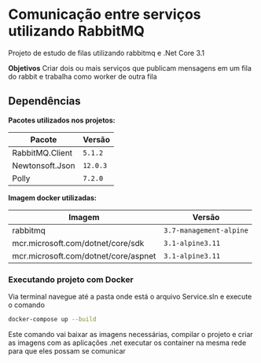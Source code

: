 # Comunicação entre serviços utilizando RabbitMQ

Projeto de estudo de filas utilizando rabbitmq e .Net Core 3.1

**Objetivos**
Criar dois ou mais serviços que publicam mensagens em um fila do rabbit e trabalha como worker de outra fila

## Dependências

**Pacotes utilizados nos projetos:**

|Pacote          |Versão                          |
|----------------|-------------------------------|
|RabbitMQ.Client |`5.1.2`|
|Newtonsoft.Json |`12.0.3`|
|Polly			 |`7.2.0`|

**Imagem docker utilizadas:**

|Imagem          |Versão                          |
|----------------|-------------------------------|
|rabbitmq |`3.7-management-alpine`|
|mcr.microsoft.com/dotnet/core/sdk |`3.1-alpine3.11` |
|mcr.microsoft.com/dotnet/core/aspnet|`3.1-alpine3.11`|


### Executando projeto com Docker

Via terminal navegue até a pasta onde está o arquivo Service.sln e execute o comando
```bash
docker-compose up --build
```
Este comando vai baixar as imagens necessárias, compilar o projeto e criar as imagens com as aplicações .net executar os container na mesma rede para que eles possam se comunicar